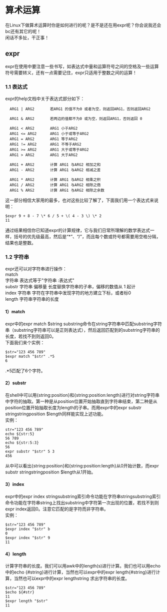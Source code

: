 # 算术运算

在Linux下做算术运算时你是如何进行的呢？是不是还在用expr呢？你会说我还会bc还有其它的呢！  
闲话不多扯，干正事！

## expr

expr在使用中要注意一些书写，如表达式中量和运算符号之间的空格及一些运算符号需要转义，还有一点需要记住，expr只适用于整数之间的运算！

### 1.1 表达式

expr的help文档中关于表达式部分如下：

```
  ARG1 | ARG2       若ARG1 的值不为0 或者为空，则返回ARG1，否则返回ARG2

  ARG1 & ARG2       若两边的值都不为0 或为空，则返回ARG1，否则返回 0

  ARG1 < ARG2       ARG1 小于ARG2
  ARG1 <= ARG2      ARG1 小于或等于ARG2
  ARG1 = ARG2       ARG1 等于ARG2
  ARG1 != ARG2      ARG1 不等于ARG2
  ARG1 >= ARG2      ARG1 大于或等于ARG2
  ARG1 > ARG2       ARG1 大于ARG2

  ARG1 + ARG2       计算 ARG1 与ARG2 相加之和
  ARG1 - ARG2       计算 ARG1 与ARG2 相减之差

  ARG1 * ARG2       计算 ARG1 与ARG2 相乘之积
  ARG1 / ARG2       计算 ARG1 与ARG2 相除之商
  ARG1 % ARG2       计算 ARG1 与ARG2 相除之余数
```

这一部分相信大家用的最多，也对这些比较了解了，下面我们用一个表达式来说明：

```
$expr 9 + 8 - 7 \* 6 / 5 + \( 4 - 3 \) \* 2
11
```

通过结果相信你已知道expr的计算规律，它与我们日常所理解的数学表达式一样，括号的优先级最高，然后是“\*”、“/”，而且每个数或符号都需要用空格分隔，结果也是整数。

### 1.2 字符串

expr还可以对字符串进行操作：  
  match  
  字符串 表达式等于"字符串 :表达式"  
  substr 字符串 偏移量 长度替换字符串的子串，偏移的数值从 1 起计  
  index 字符串 字符在字符串中发现字符的地方建立下标，或者标0  
  length 字符串字符串的长度

#### 1）match

expr中的expr match $string substring命令在string字符串中匹配substring字符串（substring字符串可以是正则表达式），然后返回匹配到的substring字符串的长度，若找不到则返回0。  
下面我们来个实例：

```
$str="123 456 789"
$expr match "$str" .*5
6
```

.\*5匹配了6个字符。

#### 2）substr

在shell中可以用{string:position}和{string:position:length}进行对string字符串中字符的抽取。第一种是从position位置开始抽取直到字符串结束，第二种是从position位置开始抽取长度为length的子串。而用expr中的expr substr stringstringposition $length同样能实现上述功能。  
实例：

```shell
str="123 456 789"
echo ${str:5}
56 789
echo ${str:5:3}
56
expr substr "$str" 5 3
456
```

从中可以看出{string:position}和{string:position:length}从0开始计数，而expr substr stringstringposition $length从1开始。

#### 3）index

expr中的expr index stringsubstring索引命令功能在字符串stringsubstring索引命令功能在字符串string上找出substring中字符第一次出现的位置，若找不到则expr index返回0。注意它匹配的是字符而非字符串。  
实例：

```
$str="123 456 789"
$expr index "$str" b
0
$expr index "$str" 9
11
```

#### 4）length

计算字符串的长度。我们可以用awk中的length\(s\)进行计算。我们也可以用echo中的echo {\#string}进行计算，当然也可以expr中的expr length{\#string}进行计算，当然也可以expr中的expr lengthstring 求出字符串的长度。

```
$str="123 456 789"
$echo ${#str}
11
$expr length "$str"
11
```



